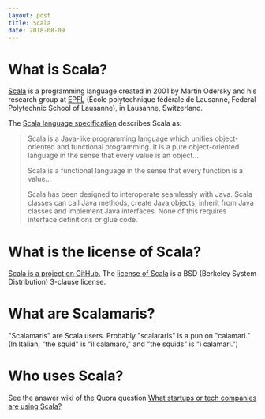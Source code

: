 ```yaml
---
layout: post
title: Scala
date: 2018-08-09
---
```


# What is Scala?

[Scala](https://scala-lang.org/) is a programming language created in 2001 by Martin Odersky and his research group at [EPFL](https://www.epfl.ch/index.en.html) (École polytechnique fédérale de Lausanne, Federal Polytechnic School of Lausanne), in Lausanne, Switzerland.

The [Scala language specification](https://scala-lang.org/files/archive/spec/2.12/) describes Scala as:

> Scala is a Java-like programming language which unifies object-oriented and functional programming. It is a pure object-oriented language in the sense that every value is an object...
>
> Scala is a functional language in the sense that every function is a value...
>
> Scala has been designed to interoperate seamlessly with Java. Scala classes can call Java methods, create Java objects, inherit from Java classes and implement Java interfaces. None of this requires interface definitions or glue code.

# What is the license of Scala?

[Scala is a project on GitHub.](https://github.com/scala/scala) The [license of Scala](https://github.com/scala/scala/blob/2.13.x/LICENSE) is a BSD (Berkeley System Distribution) 3-clause license.

# What are Scalamaris?

"Scalamaris" are Scala users. Probably "scalararis" is a pun on "calamari." (In Italian, "the squid" is "il calamaro," and "the squids" is "i calamari.")

# Who uses Scala?

See the answer wiki of the Quora question [What startups or tech companies are using Scala?](https://www.quora.com/What-startups-or-tech-companies-are-using-Scala)
